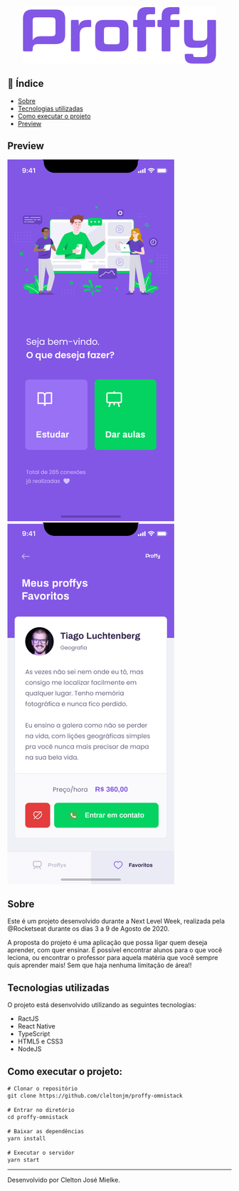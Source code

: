 <p align="center">
<img src="https://github.com/cleltonjm/proffy_omnistack/blob/master/github/logo.png">

</p>

## :notebook: Índice

* [Sobre](#Sobre)
* [Tecnologias utilizadas](#tec)
* [Como executar o projeto](#exec)
* [Preview](#preview)

## Preview
![](https://github.com/cleltonjm/proffy_omnistack/blob/master/github/mobile-home.png)
![](https://github.com/cleltonjm/proffy_omnistack/blob/master/github/mobile-favoritos.png)

## Sobre
Este é um projeto desenvolvido durante a Next Level Week, realizada pela @Rocketseat durante os dias 3 a 9 de Agosto de 2020.

A proposta do projeto é uma aplicação que possa ligar quem deseja aprender, com quer ensinar. É possível encontrar alunos para o que você leciona, ou encontrar o professor para aquela matéria que você sempre quis aprender mais! Sem que haja nenhuma limitação de área!!

## Tecnologias utilizadas<a name="tec" />
O projeto está desenvolvido utilizando as seguintes tecnologias:

* RactJS
* React Native
* TypeScript
* HTML5 e CSS3
* NodeJS

## Como executar o projeto:<a name="exec" />
```
# Clonar o repositório
git clone https://github.com/cleltonjm/proffy-omnistack

# Entrar no diretório
cd proffy-omnistack

# Baixar as dependências
yarn install

# Executar o servidor
yarn start
```
-----
Desenvolvido por Clelton José Mielke.
